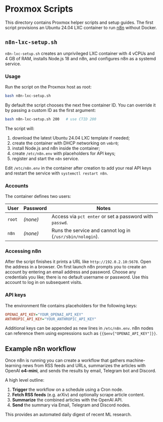# Proxmox Scripts

This directory contains Proxmox helper scripts and setup guides. The first
script provisions an Ubuntu 24.04 LXC container to run
[n8n](https://n8n.io/) without Docker.

## `n8n-lxc-setup.sh`

`n8n-lxc-setup.sh` creates an unprivileged LXC container with 4 vCPUs and
4&nbsp;GB of RAM, installs Node.js 18 and n8n, and configures n8n as a
systemd service.

### Usage

Run the script on the Proxmox host as root:

```bash
bash n8n-lxc-setup.sh
```

By default the script chooses the next free container ID. You can override it by
passing a custom ID as the first argument:

```bash
bash n8n-lxc-setup.sh 200   # use CTID 200
```

The script will:

1. download the latest Ubuntu 24.04 LXC template if needed;
2. create the container with DHCP networking on `vmbr0`;
3. install Node.js and n8n inside the container;
4. create `/etc/n8n.env` with placeholders for API keys;
5. register and start the `n8n` service.

Edit `/etc/n8n.env` in the container after creation to add your real API keys
and restart the service with `systemctl restart n8n`.

### Accounts

The container defines two users:

| User | Password | Notes |
| ---- | -------- | ----- |
| `root` | *(none)* | Access via `pct enter` or set a password with `passwd`. |
| `n8n` | *(none)* | Runs the service and cannot log in (`/usr/sbin/nologin`). |

### Accessing n8n

After the script finishes it prints a URL like `http://192.0.2.10:5678`.
Open the address in a browser. On first launch n8n prompts you to create an
account by entering an email address and password. Choose any credentials you
like; there is no default username or password. Use this account to log in on
subsequent visits.

### API keys

The environment file contains placeholders for the following keys:

```ini
OPENAI_API_KEY="YOUR_OPENAI_API_KEY"
ANTHROPIC_API_KEY="YOUR_ANTHROPIC_API_KEY"
```

Additional keys can be appended as new lines in `/etc/n8n.env`. n8n nodes can
reference them using expressions such as `{{$env["OPENAI_API_KEY"]}}`.

## Example n8n workflow

Once n8n is running you can create a workflow that gathers machine-learning
news from RSS feeds and URLs, summarizes the articles with OpenAI
**o4-mini**, and sends the results by email, Telegram bot and Discord.

A high level outline:

1. **Trigger** the workflow on a schedule using a Cron node.
2. **Fetch RSS feeds** (e.g. arXiv) and optionally scrape article content.
3. **Summarize** the combined articles with the OpenAI API.
4. **Send** the summary via Email, Telegram and Discord nodes.

This provides an automated daily digest of recent ML research.
